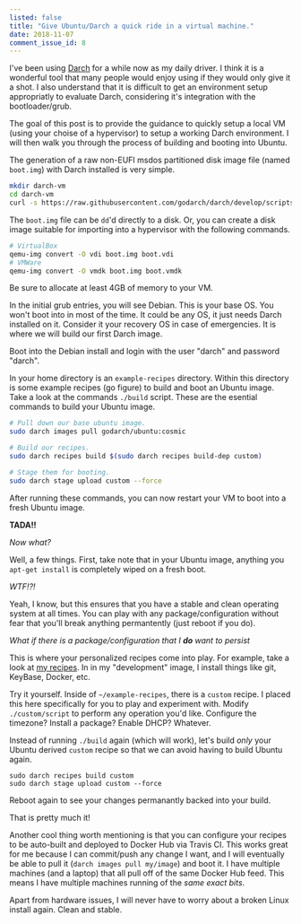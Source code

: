 ```yaml
---
listed: false
title: "Give Ubuntu/Darch a quick ride in a virtual machine."
date: 2018-11-07
comment_issue_id: 8
---
```


 I've been using [Darch](https://godarch.com) for a while now as my daily driver. I think it is a wonderful tool that many people would enjoy using if they would only give it a shot. I also understand that it is difficult to get an environment setup appropriatly to evaluate Darch, considering it's integration with the bootloader/grub.

The goal of this post is to provide the guidance to quickly setup a local VM (using your choise of a hypervisor) to setup a working Darch environment. I will then walk you through the process of building and booting into Ubuntu.

The generation of a raw non-EUFI msdos partitioned disk image file (named ```boot.img```) with Darch installed is very simple.

```bash
mkdir darch-vm
cd darch-vm
curl -s https://raw.githubusercontent.com/godarch/darch/develop/scripts/gen-bootable-image.sh | sudo bash /dev/stdin
```

The ```boot.img``` file can be ```dd```'d directly to a disk. Or, you can create a disk image suitable for importing into a hypervisor with the following commands.

```bash
# VirtualBox
qemu-img convert -O vdi boot.img boot.vdi
# VMWare
qemu-img convert -O vmdk boot.img boot.vmdk
```

<div class="alert alert-warning">
  Be sure to allocate at least 4GB of memory to your VM.
</div>

In the initial grub entries, you will see Debian. This is your base OS. You won't boot into in most of the time. It could be any OS, it just needs Darch installed on it. Consider it your recovery OS in case of emergencies. It is where we will build our first Darch image.

Boot into the Debian install and login with the user "darch" and password "darch".

In your home directory is an ```example-recipes``` directory. Within this directory is some example recipes (go figure) to build and boot an Ubuntu image. Take a look at the commands ```./build``` script. These are the esential commands to build your Ubuntu image.

```bash
# Pull down our base ubuntu image.
sudo darch images pull godarch/ubuntu:cosmic

# Build our recipes.
sudo darch recipes build $(sudo darch recipes build-dep custom)

# Stage them for booting.
sudo darch stage upload custom --force
```

After running these commands, you can now restart your VM to boot into a fresh Ubuntu image.

**TADA!!**

*Now what?*

Well, a few things. First, take note that in your Ubuntu image, anything you ```apt-get install``` is completely wiped on a fresh boot.

*WTF!?!*

Yeah, I know, but this ensures that you have a stable and clean operating system at all times. You can play with any package/configuration without fear that you'll break anything permantently (just reboot if you do).

*What if there is a package/configuration that I **do** want to persist*

This is where your personalized recipes come into play. For example, take a look at [my recipes](https://github.com/pauldotknopf/darch-recipes). In in my "development" image, I install things like git, KeyBase, Docker, etc.

Try it yourself. Inside of ```~/example-recipes```, there is a ```custom``` recipe. I placed this here specifically for you to play and experiment with. Modify ```./custom/script``` to perform any operation you'd like. Configure the timezone? Install a package? Enable DHCP? Whatever.

Instead of running ```./build``` again (which will work), let's build *only* your Ubuntu derived ```custom``` recipe so that we can avoid having to build Ubuntu again.

```
sudo darch recipes build custom
sudo darch stage upload custom --force
```

Reboot again to see your changes permanantly backed into your build.

That is pretty much it!

Another cool thing worth mentioning is that you can configure your recipes to be auto-built and deployed to Docker Hub via Travis CI. This works great for me because I can commit/push any change I want, and I will eventually be able to pull it (```darch images pull my/image```) and boot it. I have multiple machines (and a laptop) that all pull off of the same Docker Hub feed. This means I have multiple machines running of the *same exact bits*.

Apart from hardware issues, I will never have to worry about a broken Linux install again. Clean and stable.
